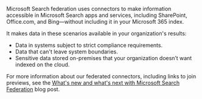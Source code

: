 Microsoft Search federation uses connectors to make information accessible in Microsoft Search apps and services, including SharePoint, Office.com, and Bing—without including it in your Microsoft 365 index.

It makes data in these scenarios available in your organization's results:

- Data in systems subject to strict compliance requirements.
- Data that can't leave system boundaries.
- Sensitive data stored on-premises that your organization doesn’t want indexed on the cloud.

For more information about our federated connectors, including links to join previews, see the [What's new and what's next with Microsoft Search Federation](https://techcommunity.microsoft.com/t5/microsoft-search-blog/what-s-new-and-what-s-next-with-microsoft-search-federation/ba-p/2917530) blog post.
